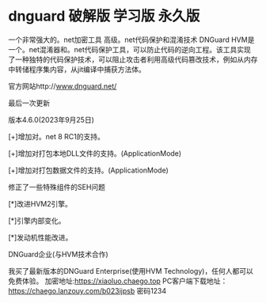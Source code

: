 # dnguard 破解版 学习版 永久版
一个非常强大的。net加密工具
高级。net代码保护和混淆技术
DNGuard HVM是一个。net混淆器和。net代码保护工具，可以防止代码的逆向工程。该工具实现了一种独特的代码保护技术，可以阻止攻击者利用高级代码篡改技术，例如从内存中转储程序集内容，从jit编译中捕获方法体。

官方网站http://www.dnguard.net/

最后一次更新

版本4.6.0(2023年9月25日)

[+]增加对。net 8 RC1的支持。

[+]增加对打包本地DLL文件的支持。(ApplicationMode)

[+]增加对打包数据文件的支持。(ApplicationMode)

修正了一些特殊组件的SEH问题

[*]改进HVM2引擎。

[*]引擎内部变化。

[*]发动机性能改进。


DNGuard企业(与HVM技术合作)

我买了最新版本的DNGuard Enterprise(使用HVM Technology)，任何人都可以免费体验。
加密地址:https://xiaoluo.chaego.top
PC客户端下载地址：https://chaego.lanzouy.com/b023ijpsb  密码1234